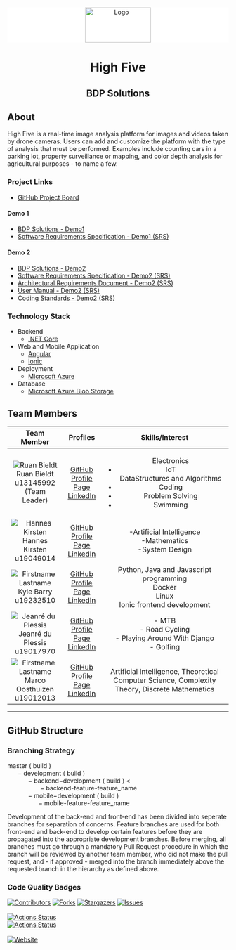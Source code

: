 
<!-- PROJECT SHIELDS -->
<!--
*** I'm using markdown "reference style" links for readability.
*** Reference links are enclosed in brackets [ ] instead of parentheses ( ).
*** See the bottom of this document for the declaration of the reference variables
*** for contributors-url, forks-url, etc. This is an optional, concise syntax you may use.
*** https://www.markdownguide.org/basic-syntax/#reference-style-links
-->

<!-- PROJECT LOGO -->


<br />
<div style="background: #ffffff">
<p align="center">
  <a href="https://github.com/COS301-SE-2021/High-Five">
    <img src="https://www.agilebridge.co.za/wp-content/uploads/2019/04/logo-head.png" alt="Logo" width="150" height="80">
  </a>
</div>
<h1 align="center">High Five</h1>
<h2 align="center">BDP Solutions</h2>





[comment]: <> (<!-- TABLE OF CONTENTS -->)

[comment]: <> (<details open="open">)

[comment]: <> (  <summary><h2 style="display: inline-block">Table of Contents</h2></summary>)

[comment]: <> (  <ol>)

[comment]: <> (    <li>)

[comment]: <> (      <a href="#about-the-project">About The Project</a>)

[comment]: <> (      <ul>)

[comment]: <> (        <li><a href="#built-with">Built With</a></li>)

[comment]: <> (      </ul>)

[comment]: <> (    </li>)

[comment]: <> (    <li>)

[comment]: <> (      <a href="#getting-started">Getting Started</a>)

[comment]: <> (      <ul>)

[comment]: <> (        <li><a href="#prerequisites">Prerequisites</a></li>)

[comment]: <> (        <li><a href="#installation">Installation</a></li>)

[comment]: <> (      </ul>)

[comment]: <> (    </li>)

[comment]: <> (    <li><a href="#usage">Usage</a></li>)

[comment]: <> (    <li><a href="#roadmap">Roadmap</a></li>)

[comment]: <> (    <li><a href="#contributing">Contributing</a></li>)

[comment]: <> (    <li><a href="#license">License</a></li>)

[comment]: <> (    <li><a href="#contact">Contact</a></li>)

[comment]: <> (    <li><a href="#acknowledgements">Acknowledgements</a></li>)

[comment]: <> (  </ol>)

[comment]: <> (</details>)



<!-- ABOUT THE PROJECT -->
## About

High Five is a real-time image analysis platform for images and videos taken by drone cameras. Users can add and customize the platform with the type of analysis that must be performed. Examples include counting cars in a parking lot, property surveillance or mapping, and color depth analysis for agricultural purposes - to name a few.

### Project Links
* []()[GitHub Project Board](https://github.com/COS301-SE-2021/High-Five/projects/1)

#### Demo 1
* []()[BDP Solutions - Demo1](https://drive.google.com/file/d/1eK1aoB-zd5L3d2GkG10BPtbhP_gGUUHX/view?usp=sharing)
* []()[Software Requirements Specification - Demo1 (SRS)](https://drive.google.com/file/d/1BYFmZhJphzAOLJm7mU-x7vVI2vvxT8V4/view?usp=sharing)

#### Demo 2
* []()[BDP Solutions - Demo2](https://drive.google.com/file/d/1K5mNdgFBeGa1tp_Fl8Fh_CcXkf_9zz-h/view?usp=sharing)
* []()[Software Requirements Specification - Demo2 (SRS)](https://drive.google.com/file/d/1pA2TqDQkoDK0Kvq6weMCwAaWwQO4EX78/view?usp=sharing)
* []()[Architectural Requirements Document - Demo2 (SRS)](https://drive.google.com/file/d/1_l-fwXj9XdJryhRKQd4tGYtKaMqAoUl1/view?usp=sharing)
* []()[User Manual - Demo2 (SRS)](https://drive.google.com/file/d/1AjHnnmrIYHzJ_tqd5kKdCd7cyxjT9Zpw/view?usp=sharing)
* []()[Coding Standards - Demo2 (SRS)](https://drive.google.com/file/d/1tvIkCgz74yAf9RBsicJtToGem8FsMj5i/view?usp=sharing)



### Technology Stack
* []()Backend
    * []()[.NET Core](https://dotnet.microsoft.com/download)
* []()Web and Mobile Application
  * []()[Angular](https://angular.io/)
  * []()[Ionic](https://ionicframework.com/)
* []()Deployment
  * []()[Microsoft Azure](https://azure.microsoft.com/en-us/)
* []()Database
  * []()[Microsoft Azure Blob Storage](https://azure.microsoft.com/en-us/services/storage/blobs/)

## Team Members

| **Team Member** | **Profiles** | **Skills/Interest** 
| :-----: | :-----: | :-----: |  
| ![Ruan Bieldt](https://media-exp1.licdn.com/dms/image/C5603AQE9cfut8cq9Xw/profile-displayphoto-shrink_200_200/0/1617882468520?e=1624492800&v=beta&t=k51kjWqwab9nIQnd3AxnhpOTVN6gsYmDcTm2s-v7tBs "Ruan Bieldt") <br/> Ruan Bieldt <br/> u13145992 <br/> (Team Leader) | [GitHub](https://github.com/ruan-bieldt) <br/> [Profile Page](https://ruan-bieldt.github.io/) <br/> [LinkedIn](https://www.linkedin.com/in/ruan-bieldt-9473ab91/) <br/> | <ul>Electronics<li>IoT</li>DataStructures and Algorithms<li>Coding</li><li>Problem Solving</li><li>Swimming</li></ul> |
| ![Hannes Kirsten](https://media-exp1.licdn.com/dms/image/C4D03AQHm-LyvastazQ/profile-displayphoto-shrink_200_200/0/1619127993907?e=1628121600&v=beta&t=vXTsVSzCSSZpE9wlICpK_5pSZu-vIxuu4Xg9Hn4i5hY "Hannes Kirsten") <br/> Hannes Kirsten <br/> u19049014 | [GitHub](https://github.com/NJHKirsten) <br/> [Profile Page](https://njhkirsten.github.io/) <br/> [LinkedIn](https://www.linkedin.com/in/nicolaas-kirsten-362a7020b/) <br/> | -Artificial Intelligence<br/>-Mathematics<br/>-System Design |
| ![Firstname Lastname](https://media-exp1.licdn.com/dms/image/C5603AQE55Xwc59w5xg/profile-displayphoto-shrink_200_200/0/1548346645069?e=1628121600&v=beta&t=1XSvyk2OLGvT3qe10dRgh9RX-h3anHLf6pWSBm-5Doo "Kyle Barry") <br/> Kyle Barry <br/> u19232510 | [GitHub](https://github.com/darthcerellius) <br/> [Profile Page](https://newideassolutions.com) <br/> [LinkedIn](https://www.linkedin.com/in/kyle-barry-886237179/) <br/> | Python, Java and Javascript programming <br> Docker <br> Linux <br> Ionic frontend development|
| ![Jeanré du Plessis](https://media-exp1.licdn.com/dms/image/C4D03AQH0JfygrUsB6A/profile-displayphoto-shrink_200_200/0/1571296535690?e=1628121600&v=beta&t=0hq_3qBvVLCF_5rVeMiHtJMzmJJjPeXghWa_66YD9Go "Jeanré du Plessis") <br/> Jeanré du Plessis <br/> u19017970 <br/>| [GitHub](https://github.com/JayXD-2K) <br/> [Profile Page](https://jayxd-2k.github.io/)  <br/> [LinkedIn](https://www.linkedin.com/in/jdp2k/) <br/> | - MTB <br/> - Road Cycling <br/> - Playing Around With Django <br/> - Golfing <br/> |
| ![Firstname Lastname](https://media-exp1.licdn.com/dms/image/C4D03AQGC-ldtLJjoow/profile-displayphoto-shrink_200_200/0/1618479763493?e=1623888000&v=beta&t=WVhTWbYzzf_wrM30LllQCd7zzSq-_wekgdbfFQIfCcQ "Marco Oosthuizen") <br/> Marco Oosthuizen <br/> u19012013 | [GitHub](https://github.com/Marco-Oosthuizen) <br/> [Profile Page](https://marco-oosthuizen.github.io/) <br/> [LinkedIn](https://www.linkedin.com/in/marco-oosthuizen-369b9320b/) <br/> | Artificial Intelligence, Theoretical Computer Science, Complexity Theory, Discrete Mathematics |

---

## GitHub Structure

### Branching Strategy

master ( build )
</br>
&nbsp;&nbsp;&nbsp;&nbsp;&nbsp;&nbsp;− development ( build )
</br>
&nbsp;&nbsp;&nbsp;&nbsp;&nbsp;&nbsp;&nbsp;&nbsp;&nbsp;&nbsp;&nbsp;&nbsp;− backend−development ( build )
<
</br>
&nbsp;&nbsp;&nbsp;&nbsp;&nbsp;&nbsp;&nbsp;&nbsp;&nbsp;&nbsp;&nbsp;&nbsp;&nbsp;&nbsp;&nbsp;&nbsp;&nbsp;&nbsp;&nbsp;− backend-feature-feature_name
</br>
&nbsp;&nbsp;&nbsp;&nbsp;&nbsp;&nbsp;&nbsp;&nbsp;&nbsp;&nbsp;&nbsp;&nbsp;− mobile−development ( build )
</br>
&nbsp;&nbsp;&nbsp;&nbsp;&nbsp;&nbsp;&nbsp;&nbsp;&nbsp;&nbsp;&nbsp;&nbsp;&nbsp;&nbsp;&nbsp;&nbsp;&nbsp;&nbsp;− mobile-feature-feature_name

Development of the back-end and front-end has been divided into seperate branches for separation
of concerns. Feature branches are used for both front-end and back-end to develop certain features before they are propagated into the appropriate development branches. Before merging, all branches must go through a mandatory Pull Request procedure in which the branch will be reviewed by another team member, who did not make the pull request, and - if approved - merged into the branch immediately above the requested branch in the hierarchy as defined above.

### Code Quality Badges
[![Contributors][contributors-shield]][contributors-url]
[![Forks][forks-shield]][forks-url]
[![Stargazers][stars-shield]][stars-url]
[![Issues][issues-shield]][issues-url]<br><br>
[![Actions Status](https://github.com/COS301-SE-2021/High-Five/workflows/Ionic%20Build/badge.svg)](https://github.com/COS301-SE-2021/High-Five/actions/workflows/ionic.yml)
<br>
[![Actions Status](https://github.com/COS301-SE-2021/High-Five/workflows/.NET%20Core%20Build/badge.svg)](https://github.com/COS301-SE-2021/High-Five/actions/workflows/aspnet.yml)
<br>
<br>
[![Website](https://img.shields.io/website?url=https%3A%2F%2Fdiscord.com%2Fchannels%2F841566124087705620%2F841566124087705625%2F848982894759641118)](https://high5app.azurewebsites.net/)
<br>
<!-- MARKDOWN LINKS & IMAGES -->
<!-- https://www.markdownguide.org/basic-syntax/#reference-style-links -->
[contributors-shield]: https://img.shields.io/github/contributors/COS301-SE-2021/High-Five.svg?style=for-the-badge
[contributors-url]: https://github.com/COS301-SE-2021/High-Five/graphs/contributors
[forks-shield]: https://img.shields.io/github/forks/COS301-SE-2021/High-Five.svg?style=for-the-badge
[forks-url]: https://github.com/COS301-SE-2021/High-Five/network/members
[stars-shield]: https://img.shields.io/github/stars/COS301-SE-2021/High-Five.svg?style=for-the-badge
[stars-url]: https://github.com/COS301-SE-2021/High-Five/stargazers
[issues-shield]: https://img.shields.io/github/issues/COS301-SE-2021/High-Five.svg?style=for-the-badge
[issues-url]: hhttps://github.com/COS301-SE-2021/High-Five/issues
[license-shield]: https://img.shields.io/github/license/COS301-SE-2021/High-Five.svg?style=for-the-badge
[license-url]: https://github.com/COS301-SE-2021/High-Five/blob/master/LICENSE.txt
[linkedin-shield]: https://img.shields.io/badge/-LinkedIn-black.svg?style=for-the-badge&logo=linkedin&colorB=555
[linkedin-url]: https://linkedin.com/in/github_username
